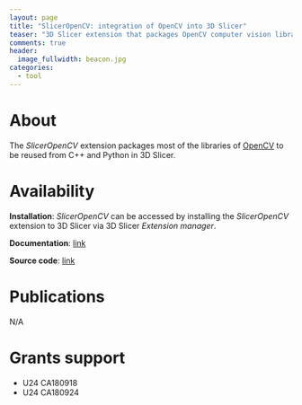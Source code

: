 ```yaml
---
layout: page
title: "SlicerOpenCV: integration of OpenCV into 3D Slicer"
teaser: "3D Slicer extension that packages OpenCV computer vision library."
comments: true
header:
  image_fullwidth: beacon.jpg
categories:
  - tool
---
```


# About

The _SlicerOpenCV_ extension packages most of the libraries of [OpenCV](http://opencv.org/) to be reused from C++ and Python in 3D Slicer.

# Availability

**Installation**: _SlicerOpenCV_ can be accessed by installing the _SlicerOpenCV_ extension to 3D Slicer via 3D Slicer _Extension manager_.

**Documentation**: [link](https://www.slicer.org/wiki/Documentation/Nightly/Extensions/SlicerOpenCV)

**Source code**: [link](https://github.com/SBU-BMI/SlicerOpenCV)

# Publications

N/A

# Grants support

* U24 CA180918
* U24 CA180924
